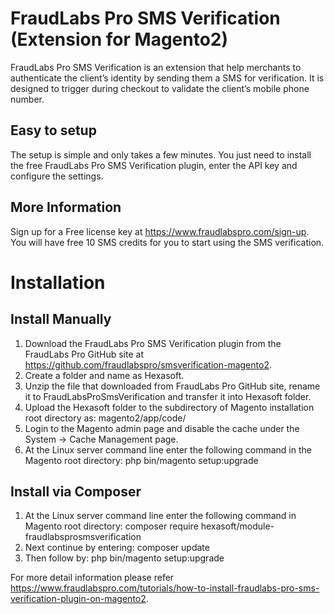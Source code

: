 # FraudLabs Pro SMS Verification (Extension for Magento2)
FraudLabs Pro SMS Verification is an extension that help merchants to authenticate the client’s identity by sending them a SMS for verification. It is designed to trigger during checkout to validate the client’s mobile phone number.

## Easy to setup

The setup is simple and only takes a few minutes. You just need to install the free FraudLabs Pro SMS Verification plugin, enter the API key and configure the settings.

## More Information

Sign up for a Free license key at https://www.fraudlabspro.com/sign-up. You will have free 10 SMS credits for you to start using the SMS verification.


# Installation

## Install Manually

1.  Download the FraudLabs Pro SMS Verification plugin from the FraudLabs Pro GitHub site at https://github.com/fraudlabspro/smsverification-magento2.
2.  Create a folder and name as Hexasoft.
3.  Unzip the file that downloaded from FraudLabs Pro GitHub site, rename it to FraudLabsProSmsVerification and transfer it into Hexasoft folder.
4.  Upload the Hexasoft folder to the subdirectory of Magento installation root directory as: magento2/app/code/
5.  Login to the Magento admin page and disable the cache under the System -> Cache Management page. 
6.  At the Linux server command line enter the following command in the Magento root directory: php bin/magento setup:upgrade

## Install via Composer

1.  At the Linux server command line enter the following command in Magento root directory: composer require hexasoft/module-fraudlabsprosmsverification
2.  Next continue by entering: composer update
3.  Then follow by: php bin/magento setup:upgrade

For more detail information please refer https://www.fraudlabspro.com/tutorials/how-to-install-fraudlabs-pro-sms-verification-plugin-on-magento2.
